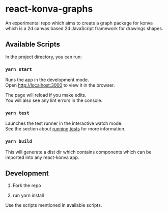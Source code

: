 # react-konva-graphs

An experimental repo which aims to create a graph package for konva which is a 2d canvas based 2d JavaScript framework for drawings shapes.

## Available Scripts

In the project directory, you can run:

### `yarn start`

Runs the app in the development mode.\
Open [http://localhost:3000](http://localhost:3000) to view it in the browser.

The page will reload if you make edits.\
You will also see any lint errors in the console.

### `yarn test`

Launches the test runner in the interactive watch mode.\
See the section about [running tests](https://facebook.github.io/create-react-app/docs/running-tests) for more information.

### `yarn build`

This will generate a dist dir which contains components which can be imported into any react-konva app.


## Development

1) Fork the repo

2) run yarn install

Use the scripts mentioned in available scripts.